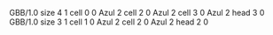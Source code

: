 <gs-board without-header> GBB/1.0
size 4 1
cell 0 0 Azul 2 
cell 2 0 Azul 2 
cell 3 0 Azul 2 
head 3 0
 </gs-board>
<gs-board without-header> GBB/1.0
size 3 1
cell 1 0 Azul 2 
cell 2 0 Azul 2 
head 2 0 </gs-board>